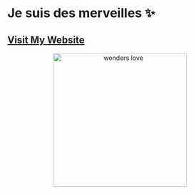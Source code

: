 # Je suis des merveilles ✨
## [Visit My Website](https://wonders.jrofficial.org/)
<p align="center">
  <img width="300" height="300" alt="wonders love" src="https://github.com/user-attachments/assets/e30a33f5-ad2b-4384-bd35-3ab62f3b5e60" />
</p>

